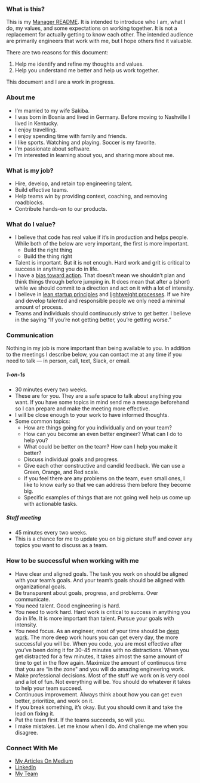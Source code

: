 ### What is this?
This is my [Manager README](https://hackernoon.com/12-manager-readmes-from-silicon-valleys-top-tech-companies-26588a660afe). It is intended to introduce who I am, what I do, my values, and some expectations on working together. It is not a replacement for actually getting to know each other. The intended audience are primarily engineers that work with me, but I hope others find it valuable.

There are two reasons for this document:
1. Help me identify and refine my thoughts and values.
2. Help you understand me better and help us work together.

This document and I are a work in progress.

### About me
- I’m married to my wife Sakiba.
- I was born in Bosnia and lived in Germany. Before moving to Nashville I lived in Kentucky.
- I enjoy travelling.
- I enjoy spending time with family and friends.
- I like sports. Watching and playing. Soccer is my favorite.
- I’m passionate about software.
- I’m interested in learning about you, and sharing more about me.

### What is my job?
- Hire, develop, and retain top engineering talent.
- Build effective teams.
- Help teams win by providing context, coaching, and removing roadblocks.
- Contribute hands-on to our products.

### What do I value?
- I believe that code has real value if it’s in production and helps people. While both of the below are very important, the first is more important.
  * Build the right thing
  * Build the thing right
- Talent is important. But it is not enough. Hard work and grit is critical to success in anything you do in life.
- I have a [bias toward action](http://leadwithgiantscoaching.com/the-number-trait-of-successful-people/). That doesn’t mean we shouldn’t plan and think things through before jumping in. It does mean that after a (short) while we should commit to a direction and act on it with a lot of intensity.
- I believe in [lean startup principles](http://theleanstartup.com/) and [lightweight processes](https://medium.com/soluto-nashville/10-journey-team-best-practices-95b73cad75b). If we hire and develop talented and responsible people we only need a minimal amount of process.
- Teams and individuals should continuously strive to get better. I believe in the saying “If you’re not getting better, you’re getting worse.”
### Communication
Nothing in my job is more important than being available to you. In addition to the meetings I describe below, you can contact me at any time if you need to talk — in person, call, text, Slack, or email.
##### 1-on-1s
- 30 minutes every two weeks.
- These are for you. They are a safe space to talk about anything you want. If you have some topics in mind send me a message beforehand so I can prepare and make the meeting more effective.
- I will be close enough to your work to have informed thoughts.
- Some common topics:
  * How are things going for you individually and on your team?
  * How can you become an even better engineer? What can I do to help you?
  * What could be better on the team? How can I help you make it better?
  * Discuss individual goals and progress.
  * Give each other constructive and candid feedback. We can use a Green, Orange, and Red scale.
  * If you feel there are any problems on the team, even small ones, I like to know early so that we can address them before they become big.
  * Specific examples of things that are not going well help us come up with actionable tasks.
##### Staff meeting
  * 45 minutes every two weeks.
  * This is a chance for me to update you on big picture stuff and cover any topics you want to discuss as a team.

### How to be successful when working with me
- Have clear and aligned goals. The task you work on should be aligned with your team’s goals. And your team’s goals should be aligned with organizational goals.
- Be transparent about goals, progress, and problems. Over communicate.
- You need talent. Good engineering is hard.
- You need to work hard. Hard work is critical to success in anything you do in life. It is more important than talent. Pursue your goals with intensity.
- You need focus. As an engineer, most of your time should be [deep work](https://www.amazon.com/Deep-Work-Focused-Success-Distracted/dp/1455586692). The more deep work hours you can get every day, the more successful you will be. When you code, you are most effective after you’ve been doing it for 30-45 minutes with no distractions. When you get distracted for a few minutes, it takes almost the same amount of time to get in the flow again. Maximize the amount of continuous time that you are “in the zone" and you will do amazing engineering work.
- Make professional decisions. Most of the stuff we work on is very cool and a lot of fun. Not everything will be. You should do whatever it takes to help your team succeed.
- Continuous improvement. Always think about how you can get even better, prioritize, and work on it.
- If you break something, it’s okay. But you should own it and take the lead on fixing it.
- Put the team first. If the teams succeeds, so will you.
- I make mistakes. Let me know when I do. And challenge me when you disagree.

### Connect With Me
- [My Articles On Medium](https://medium.com/@sead.dzelil)
- [LinkedIn](https://www.linkedin.com/in/sead-dzelil-7732a161)
- [My Team](http://www.solutonashville.com/)